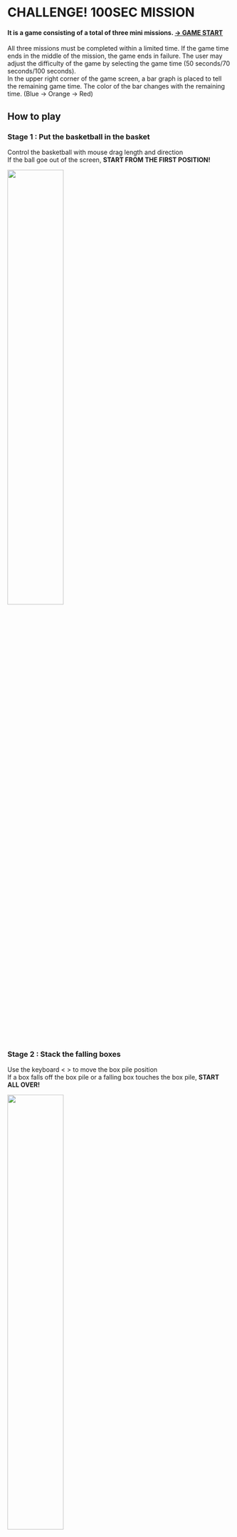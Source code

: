 # CHALLENGE! 100SEC MISSION

#### It is a game consisting of a total of three mini missions. [-> GAME START](https://jh5-6.github.io/Challenge-100SecMission/) <br>
All three missions must be completed within a limited time. If the game time ends in the middle of the mission, the game ends in failure.
The user may adjust the difficulty of the game by selecting the game time (50 seconds/70 seconds/100 seconds). <br>
In the upper right corner of the game screen, a bar graph is placed to tell the remaining game time. 
The color of the bar changes with the remaining time. (Blue → Orange → Red)

## How to play 
### Stage 1 : Put the basketball in the basket
Control the basketball with mouse drag length and direction <br> 
If the ball goe out of the screen, <b> START FROM THE FIRST POSITION! </b>

<img width="50%" src="https://user-images.githubusercontent.com/82092205/212712633-61179b9a-1005-44b9-a2d2-ea3282c9ecbd.png">


### Stage 2 : Stack the falling boxes
Use the keyboard < > to move the box pile position <br>
If a box falls off the box pile or a falling box touches the box pile, <b> START ALL OVER! </b>

<img width="50%" src="https://user-images.githubusercontent.com/82092205/212712691-8f2bc868-95d6-4c42-afcf-c4fac8168e25.png">

### Stage 3 : Move the ball to the flag 
Drag the yello ball with your mouse <br>
If you hit the wall, <b> MOVE TO THE STARTING POSITION! </b>

<img width="50%" src="https://user-images.githubusercontent.com/82092205/212712749-342821fe-d6c9-49d2-b8a4-994ed3c967a2.png">

